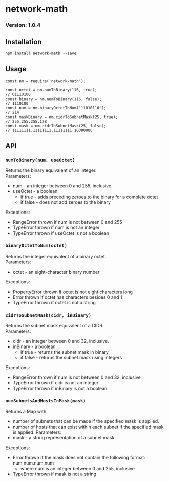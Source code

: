 # network-math

### Version: 1.0.4

## Installation
```
npm install network-math --save
```

## Usage
```
const nm = require('network-math');

const octet = nm.numToBinary(116, true);
// 01110100
const binary = nm.numToBinary(116, false);
// 1110100
const num = nm.binaryOctetToNum('11010110');
// 214
const maskBinary = nm.cidrToSubnetMask(25, true);
// 255.255.255.128
const mask = nm.cidrToSubnetMask(25, false); 
// 11111111.11111111.11111111.10000000
```

## API

### `numToBinary(num, useOctet)`<br>
Returns the binary equivalent of an integer. <br>
Parameters:
- num - an integer between 0 and 255, inclusive.
- useOctet - a boolean
    - if true -  adds preceding zeroes to the binary for a complete octet
    - if false - does not add zeroes to the binary

Exceptions:
- RangeError thrown if num is not between 0 and 255
- TypeError thrown if num is not an integer
- TypeError thrown if useOctet is not a boolean


### `binaryOctetToNum(octet)` <br>
Returns the integer equivalent of a binary octet. <br>
Parameters:
- octet - an eight-character binary number

Exceptions:
- PropertyError thrown if octet is not eight characters long
- Error thrown if octet has characters besides 0 and 1
- TypeError thrown if octet is not a string


### `cidrToSubnetMask(cidr, inBinary)` <br>
Returns the subnet mask equivalent of a CIDR. <br>
Parameters:
- cidr - an integer between 0 and 32, inclusive.
- inBinary - a boolean
    - if true - returns the subnet mask in binary
    - if false - returns the subnet mask using integers

Exceptions:
- RangeError thrown if num is not between 0 and 32, inclusive
- TypeError thrown if cidr is not an integer
- TypeError thrown if inBinary is not a boolean

### `numSubnetsAndHostsInMask(mask)`
Returns a Map with:
- number of subnets that can be made if the specified mask is applied. 
- number of hosts that can exist within each subnet if the specified mask is applied.
Parameters:
- mask - a string representation of a subnet mask

Exceptions:
- Error thrown if the mask does not contain the following format: num.num.num.num
    - where num is an integer between 0 and 255, inclusive
- TypeError thrown if mask is not a string